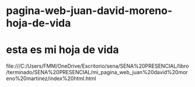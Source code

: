 # pagina-web-juan-david-moreno-hoja-de-vida
# esta es mi hoja de vida
file:///C:/Users/FMM/OneDrive/Escritorio/sena/SENA%20PRESENCIAL/libro/terminado/SENA%20PRESENCIAL/mi_pagina_web_juan%20david%20moreno%20martinez/index%20html.html
